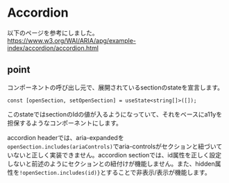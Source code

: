 # Accordion
以下のページを参考にしました。
https://www.w3.org/WAI/ARIA/apg/example-index/accordion/accordion.html

## point
コンポーネントの呼び出し元で、展開されているsectionのstateを宣言します。

```tsx
const [openSection, setOpenSection] = useState<string[]>([]);
```

このstateではsectionのIdの値が入るようになっていて、それをベースにa11yを担保するようなコンポーネントにします。

accordion headerでは、aria-expandedを`openSection.includes(ariaControls)`でaria-controlsがセクションと紐づいていないと正しく実装できません。accordion sectionでは、id属性を正しく設定しないと前述のようにセクションとの紐付けが機能しません。また、hidden属性を`!openSection.includes(id)}`とすることで非表示/表示が機能します。

